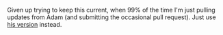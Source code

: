Given up trying to keep this current, when 99% of the time I'm just pulling updates from Adam (and submitting the occasional pull request). Just use [his version](https://github.com/AdamWhittingham/vim-config) instead.
